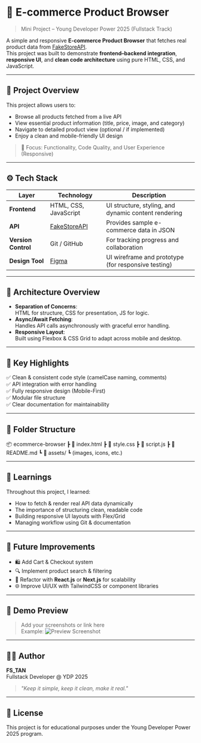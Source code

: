 # 🛒 E-commerce Product Browser  
> Mini Project – Young Developer Power 2025 (Fullstack Track)

A simple and responsive **E-commerce Product Browser** that fetches real product data from [FakeStoreAPI](https://fakestoreapi.com).  
This project was built to demonstrate **frontend–backend integration**, **responsive UI**, and **clean code architecture** using pure HTML, CSS, and JavaScript.

---

## 🚀 Project Overview

This project allows users to:
- Browse all products fetched from a live API  
- View essential product information (title, price, image, and category)  
- Navigate to detailed product view (optional / if implemented)
- Enjoy a clean and mobile-friendly UI design

> 🎯 Focus: Functionality, Code Quality, and User Experience (Responsive)

---

## ⚙️ Tech Stack

| Layer | Technology | Description |
|-------|-------------|-------------|
| **Frontend** | HTML, CSS, JavaScript | UI structure, styling, and dynamic content rendering |
| **API** | [FakeStoreAPI](https://fakestoreapi.com/docs) | Provides sample e-commerce data in JSON |
| **Version Control** | Git / GitHub | For tracking progress and collaboration |
| **Design Tool** | [Figma](https://www.figma.com/) | UI wireframe and prototype (for responsive testing) |

---

## 🧩 Architecture Overview


- **Separation of Concerns**:  
  HTML for structure, CSS for presentation, JS for logic.
- **Async/Await Fetching**:  
  Handles API calls asynchronously with graceful error handling.
- **Responsive Layout**:  
  Built using Flexbox & CSS Grid to adapt across mobile and desktop.

---

## 🌟 Key Highlights

✅ Clean & consistent code style (camelCase naming, comments)  
✅ API integration with error handling  
✅ Fully responsive design (Mobile-First)  
✅ Modular file structure  
✅ Clear documentation for maintainability  

---

## 🧪 Folder Structure

📦 ecommerce-browser
┣ 📜 index.html
┣ 📜 style.css
┣ 📜 script.js
┣ 📜 README.md
┗ 📁 assets/
┗ (images, icons, etc.)


---

## 🧠 Learnings

Throughout this project, I learned:
- How to fetch & render real API data dynamically
- The importance of structuring clean, readable code
- Building responsive UI layouts with Flex/Grid
- Managing workflow using Git & documentation

---

## 🔮 Future Improvements

- 🛍️ Add Cart & Checkout system  
- 🔍 Implement product search & filtering  
- 🧩 Refactor with **React.js** or **Next.js** for scalability  
- 🌐 Improve UI/UX with TailwindCSS or component libraries  

---

## 🎥 Demo Preview
> Add your screenshots or link here  
> Example:
> ![Preview Screenshot](<img width="1919" height="940" alt="ee" src="https://github.com/user-attachments/assets/3884e851-5ed7-473a-95c1-b8411036a74a" />
)

---

## 👨‍💻 Author
**FS_TAN**  
Fullstack Developer @ YDP 2025  
> _"Keep it simple, keep it clean, make it real."_

---

## 🧾 License
This project is for educational purposes under the Young Developer Power 2025 program.
